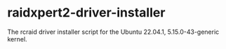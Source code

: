 # raidxpert2-driver-installer
The rcraid driver installer script for the Ubuntu 22.04.1, 5.15.0-43-generic kernel.
